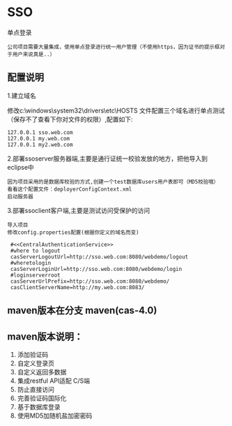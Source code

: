 # SSO
单点登录

    公司项目需要大量集成，使用单点登录进行统一用户管理（不使用https，因为证书的提示框对于用户来说真是..）  

## 配置说明  

  1.建立域名
  
  修改c:\windows\system32\drivers\etc\HOSTS 文件配置三个域名进行单点测试 （保存不了查看下你对文件的权限）,配置如下:  
  
    127.0.0.1 sso.web.com  
    127.0.0.1 my.web.com  
    127.0.0.1 my2.web.com  
  
  2.部署ssoserver服务器端,主要是通行证统一校验发放的地方，把他导入到eclipse中
    
    因为项目采用的是数据库校验的方式,创建一个test数据库users用户表即可（MD5校验哦）  看看这个配置文件：deployerConfigContext.xml
    启动服务器
  
  3.部署ssoclient客户端,主要是测试访问受保护的访问  
  
    导入项目    
    修改config.properties配置(根据你定义的域名而变)
 ```
  #<<CentralAuthenticationService>>
  #where to logout
  casServerLogoutUrl=http://sso.web.com:8080/webdemo/logout
  #wheretologin
  casServerLoginUrl=http://sso.web.com:8080/webdemo/login
  #loginserverroot
  casServerUrlPrefix=http://sso.web.com:8080/webdemo/
  casClientServerName=http://my.web.com:8083/
  ```
## maven版本在分支 maven(cas-4.0)
## maven版本说明：
1. 添加验证码
2. 自定义登录页
3. 自定义返回多数据
4. 集成restful  APl适配 C/S端
5. 防止直接访问
6. 完善验证码国际化
7. 基于数据库登录
8. 使用MD5加随机盐加密密码
